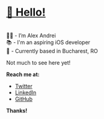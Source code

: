 # [👋 Hello!](https://alexandrei.net)

<br> 👨‍💻 - I’m Alex Andrei
<br> 📚 - I'm an aspiring iOS developer
<br> 📌 - Currently based in Bucharest, RO

Not much to see here yet!

**Reach me at:**
* [Twitter](https://www.twitter.com/alexandrei64)
* [LinkedIn](https://www.linkedin.com/in/alexandrei64)
* [GitHub](https://www.github.com/alexandrei64)

**Thanks!**
